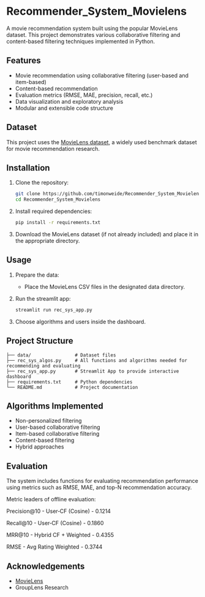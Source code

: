 # Recommender_System_Movielens

A movie recommendation system built using the popular MovieLens dataset. This project demonstrates various collaborative filtering and content-based filtering techniques implemented in Python.

## Features

- Movie recommendation using collaborative filtering (user-based and item-based)
- Content-based recommendation
- Evaluation metrics (RMSE, MAE, precision, recall, etc.)
- Data visualization and exploratory analysis
- Modular and extensible code structure

## Dataset

This project uses the [MovieLens dataset](https://grouplens.org/datasets/movielens/), a widely used benchmark dataset for movie recommendation research.

## Installation

1. Clone the repository:
   ```bash
   git clone https://github.com/timonweide/Recommender_System_Movielens.git
   cd Recommender_System_Movielens
   ```

2. Install required dependencies:
   ```bash
   pip install -r requirements.txt
   ```

3. Download the MovieLens dataset (if not already included) and place it in the appropriate directory.

## Usage

1. Prepare the data:
   - Place the MovieLens CSV files in the designated data directory.

2. Run the streamlit app:
   ```bash
   streamlit run rec_sys_app.py
   ```

3. Choose algorithms and users inside the dashboard.

## Project Structure

```
├── data/                # Dataset files
├── rec_sys_algos.py     # All functions and algorithms needed for recommending and evaluating
├── rec_sys_app.py       # Streamlit App to provide interactive dashboard
├── requirements.txt     # Python dependencies
└── README.md            # Project documentation
```

## Algorithms Implemented

- Non-personalized filtering
- User-based collaborative filtering
- Item-based collaborative filtering
- Content-based filtering
- Hybrid approaches

## Evaluation

The system includes functions for evaluating recommendation performance using metrics such as RMSE, MAE, and top-N recommendation accuracy.

Metric leaders of offline evaluation:

Precision@10 - User‑CF (Cosine) - 0.1214

Recall@10 - User‑CF (Cosine) - 0.1860

MRR@10 - Hybrid CF + Weighted - 0.4355

RMSE - Avg Rating Weighted - 0.3744

## Acknowledgements

- [MovieLens](https://grouplens.org/datasets/movielens/)
- GroupLens Research
